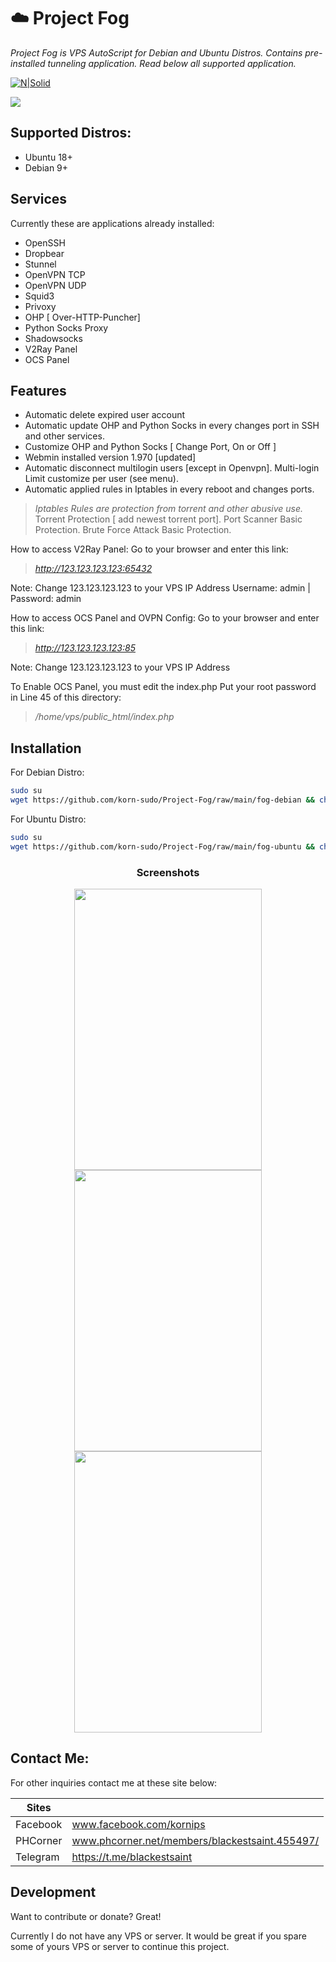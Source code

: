 # ☁️ Project Fog 

_Project Fog is VPS AutoScript for Debian and Ubuntu Distros.
Contains pre-installed tunneling application. Read below all supported application._

[![N|Solid](https://cldup.com/dTxpPi9lDf.thumb.png)](https://nodesource.com/products/nsolid) 

![](https://komarev.com/ghpvc/?username=korn-sudo&color=green)

## Supported Distros:

- Ubuntu 18+
- Debian 9+

## Services

Currently these are applications already installed:

- OpenSSH
- Dropbear
- Stunnel
- OpenVPN TCP
- OpenVPN UDP
- Squid3
- Privoxy
- OHP [ Over-HTTP-Puncher]
- Python Socks Proxy
- Shadowsocks
- V2Ray Panel
- OCS Panel


## Features

- Automatic delete expired user account
- Automatic update OHP and Python Socks in every changes port in SSH and other services.
- Customize OHP and Python Socks [ Change Port, On or Off ]
- Webmin installed version 1.970 [updated]
- Automatic disconnect multilogin users [except in Openvpn].
              Multi-login Limit customize per user (see menu).
- Automatic applied rules in Iptables in every reboot and changes ports.


>_Iptables Rules are protection from torrent and other abusive use._
> Torrent Protection [ add newest torrent port].
> Port Scanner Basic Protection.
> Brute Force Attack Basic Protection.

How to access V2Ray Panel:
Go to your browser and enter this link: 
>_http://123.123.123.123:65432_

Note: Change 123.123.123.123 to your VPS IP Address
Username: admin | Password: admin

How to access OCS Panel and OVPN Config:
Go to your browser and enter this link: 
>_http://123.123.123.123:85_

Note: Change 123.123.123.123 to your VPS IP Address

To Enable OCS Panel, you must edit the index.php 
Put your root password in Line 45 of this directory:
>_/home/vps/public_html/index.php_


## Installation


For Debian Distro:

```sh
sudo su
wget https://github.com/korn-sudo/Project-Fog/raw/main/fog-debian && chmod +x ./fog-debian && ./fog-debian
```
For Ubuntu Distro:
```sh
sudo su
wget https://github.com/korn-sudo/Project-Fog/raw/main/fog-ubuntu && chmod +x ./fog-ubuntu && ./fog-ubuntu
```
<h3 align="center">Screenshots</h3>
<p align="center">
<img src="https://phcorner.net/attachments/1613046228263-png.1297707/" width=300 height=450 >
<img src="https://phcorner.net/attachments/screenshot_20210211-183356_chrome-jpg.1297712/" width=300 height=450 >
 <img src="https://phcorner.net/attachments/1613383892218-png.1302954/" width=300 height=450 >
</p>

## Contact Me:

For other inquiries contact me at these site below:

| Sites | |
| ------ | ------ |
| Facebook | www.facebook.com/kornips |
| PHCorner | www.phcorner.net/members/blackestsaint.455497/|
| Telegram | https://t.me/blackestsaint |


## Development

Want to contribute or donate? Great!

Currently I do not have any VPS or server. It would be great if you spare some of yours VPS or server to continue this project.


   [git-repo-url]: <https://github.com/joemccann/dillinger.git>
   [john gruber]: <http://daringfireball.net>
   [df1]: <http://daringfireball.net/projects/markdown/>
   [markdown-it]: <https://github.com/markdown-it/markdown-it>
   [Ace Editor]: <http://ace.ajax.org>
   [node.js]: <http://nodejs.org>
   [Twitter Bootstrap]: <http://twitter.github.com/bootstrap/>
   [jQuery]: <http://jquery.com>
   [@tjholowaychuk]: <http://twitter.com/tjholowaychuk>
   [express]: <http://expressjs.com>
   [AngularJS]: <http://angularjs.org>
   [Gulp]: <http://gulpjs.com>

   [PlDb]: <https://github.com/joemccann/dillinger/tree/master/plugins/dropbox/README.md>
   [PlGh]: <https://github.com/joemccann/dillinger/tree/master/plugins/github/README.md>
   [PlGd]: <https://github.com/joemccann/dillinger/tree/master/plugins/googledrive/README.md>
   [PlOd]: <https://github.com/joemccann/dillinger/tree/master/plugins/onedrive/README.md>
   [PlMe]: <https://github.com/joemccann/dillinger/tree/master/plugins/medium/README.md>
   [PlGa]: <https://github.com/RahulHP/dillinger/blob/master/plugins/googleanalytics/README.md>
